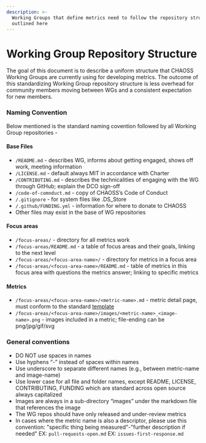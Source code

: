 ```yaml
---
description: >-
  Working Groups that define metrics need to follow the repository structure
  outlined here
---
```


# Working Group Repository Structure

The goal of this document is to describe a uniform structure that CHAOSS Working Groups are currently using for developing metrics. The outcome of this standardizing Working Group repository structure is less overhead for community members moving between WGs and a consistent expectation for new members.

### Naming Convention

Below mentioned is the standard naming covention followed by all Working Group repositories -

#### Base Files

* `/README.md` - describes WG, informs about getting engaged, shows off work, meeting information
* `/LICENSE.md` - default always MIT in accordance with Charter
* `/CONTRIBUTING.md` - describes the technicalities of engaging with the WG through GitHub; explain the DCO sign-off
* `/code-of-comnduct.md` - copy of CHAOSS’s Code of Conduct
* `/.gitignore` - for system files like .DS_Store
* `/.github/FUNDING.yml` - information for where to donate to CHAOSS
* Other files may exist in the base of WG repositories

#### Focus areas

* `/focus-areas/` - directory for all metrics work
* `/focus-areas/README.md` - a table of focus areas and their goals, linking to the next level
* `/focus-areas/<focus-area-name>/` - directory for metrics in a focus area
* `/focus-areas/<focus-area-name>/README.md` - table of metrics in this focus area with questions the metrics answer; linking to specific metrics

#### Metrics

* `/focus-areas/<focus-area-name>/<metric-name>.md` - metric detail page, must conform to the standard [template](https://github.com/chaoss/metrics/blob/master/resources/metrics-template.md)
* `/focus-areas/<focus-area-name>/images/<metric-name>_<image-name>.png` - images included in a metric; file-ending can be png/jpg/gif/svg

### General conventions

* DO NOT use spaces in names
* Use hyphens “-” instead of spaces within names
* Use underscore to separate different names (e.g., between metric-name and image-name)
* Use lower case for all file and folder names, except README, LICENSE, CONTRIBUTING, FUNDING which are standard across open source always capitalized
* Images are always in a sub-directory “images” under the markdown file that references the image
* The WG repos should have only released and under-review metrics
* In cases where the metric name is also a descriptor, please use this convention:
"specific thing being measured"-"further description if needed"
EX: `pull-requests-open.md` EX: `issues-first-response.md`
